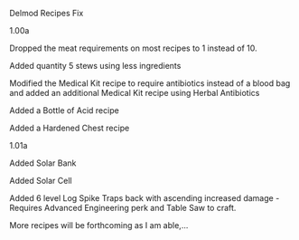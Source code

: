 Delmod Recipes Fix

1.00a

Dropped the meat requirements on most recipes to 1 instead of 10.  

Added quantity 5 stews using less ingredients

Modified the Medical Kit recipe to require antibiotics instead of a blood bag and added an additional Medical Kit recipe using Herbal Antibiotics

Added a Bottle of Acid recipe

Added a Hardened Chest recipe

1.01a

Added Solar Bank 

Added Solar Cell

Added 6 level Log Spike Traps back with ascending increased damage  -  Requires Advanced Engineering perk and Table Saw to craft.



More recipes will be forthcoming as I am able,...

